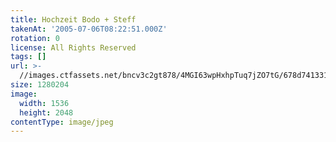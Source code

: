 ```yaml
---
title: Hochzeit Bodo + Steff
takenAt: '2005-07-06T08:22:51.000Z'
rotation: 0
license: All Rights Reserved
tags: []
url: >-
  //images.ctfassets.net/bncv3c2gt878/4MGI63wpHxhpTuq7jZO7tG/678d741331e851549319209c6cfc8215/hochzeit-bodo--steff_4560374502_o
size: 1280204
image:
  width: 1536
  height: 2048
contentType: image/jpeg
---
```


